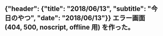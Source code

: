 {"header": {"title": "2018/06/13", "subtitle": "今日のやつ", "date": "2018/06/13"}}
エラー画面 (404, 500, noscript, offline 用) を作った。
---